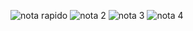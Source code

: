 ![nota rapido](https://github.com/user-attachments/assets/adf0f702-2c6b-403c-a5e0-0801c986610e)
![nota 2](https://github.com/user-attachments/assets/c57e8013-a7c7-4d17-b2a6-29b1fee4056e)
![nota 3](https://github.com/user-attachments/assets/fc344b6d-f1e8-4a4f-bee6-92cfd10a31f2)
![nota 4](https://github.com/user-attachments/assets/c75de376-8041-4892-b38c-417d14c27a66)

